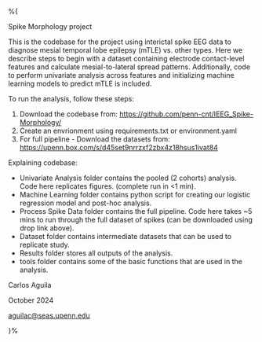 %{

Spike Morphology project

This is the codebase for the project using interictal spike EEG data to diagnose mesial temporal lobe epilepsy (mTLE) 
vs. other types. Here we describe steps to begin with a dataset containing electrode contact-level features and 
calculate mesial-to-lateral spread patterns. Additionally, code to perform univariate analysis across features 
and initializing machine learning models to predict mTLE is included.


To run the analysis, follow these steps:
1) Download the codebase from:
   https://github.com/penn-cnt/IEEG_Spike-Morphology/
2) Create an envrionment using requirements.txt or environment.yaml
3) For full pipeline - Download the datasets from:
   https://upenn.box.com/s/d45set9nrrzxf2zbx4z18hsus1ivat84

Explaining codebase:
- Univariate Analysis folder contains the pooled (2 cohorts) analysis. Code here replicates figures. (complete run in <1 min).
- Machine Learning folder contains python script for creating our logistic regression model and post-hoc analysis.
- Process Spike Data folder contains the full pipeline. Code here takes ~5 mins to run through the full dataset of spikes (can be downloaded using drop link above).
- Dataset folder contains intermediate datasets that can be used to replicate study.
- Results folder stores all outputs of the analysis.
- tools folder contains some of the basic functions that are used in the analysis.

Carlos Aguila 

October 2024 

aguilac@seas.upenn.edu

}%
